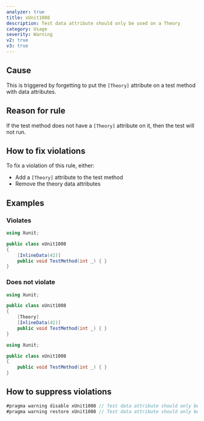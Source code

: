```yaml
---
analyzer: true
title: xUnit1008
description: Test data attribute should only be used on a Theory
category: Usage
severity: Warning
v2: true
v3: true
---
```


## Cause

This is triggered by forgetting to put the `[Theory]` attribute on a test method with data attributes.

## Reason for rule

If the test method does not have a `[Theory]` attribute on it, then the test will not run.

## How to fix violations

To fix a violation of this rule, either:

* Add a `[Theory]` attribute to the test method
* Remove the theory data attributes

## Examples

### Violates

```csharp
using Xunit;

public class xUnit1008
{
    [InlineData(42)]
    public void TestMethod(int _) { }
}
```

### Does not violate

```csharp
using Xunit;

public class xUnit1008
{
    [Theory]
    [InlineData(42)]
    public void TestMethod(int _) { }
}
```

```csharp
using Xunit;

public class xUnit1008
{
    public void TestMethod(int _) { }
}
```

## How to suppress violations

```csharp
#pragma warning disable xUnit1008 // Test data attribute should only be used on a Theory
#pragma warning restore xUnit1008 // Test data attribute should only be used on a Theory
```
